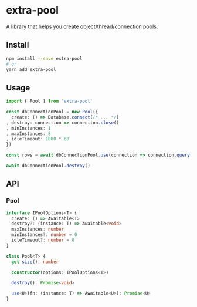 # extra-pool
A library that helps you create object/thread/connection pools.

## Install
```sh
npm install --save extra-pool
# or
yarn add extra-pool
```

## Usage
```ts
import { Pool } from 'extra-pool'

const dbConnectionPool = new Pool({
  create: () => Database.connect(/* ... */)
, destroy: connection => conneciton.close()
, minInstances: 1
, maxInstances: 8
, idleTimeout: 1000 * 60
})

const rows = await dbConnectionPool.use(connection => connection.query(/* ... */))

await dbConnectionPool.destroy()
```

## API
### Pool
```ts
interface IPoolOptions<T> {
  create: () => Awaitable<T>
  destroy?: (instance: T) => Awaitable<void>
  maxInstances: number
  minInstances?: number = 0
  idleTimeout?: number = 0
}

class Pool<T> {
  get size(): number

  constructor(options: IPoolOptions<T>)

  destroy(): Promise<void>

  use<U>(fn: (instance: T) => Awaitable<U>): Promise<U>
}
```
